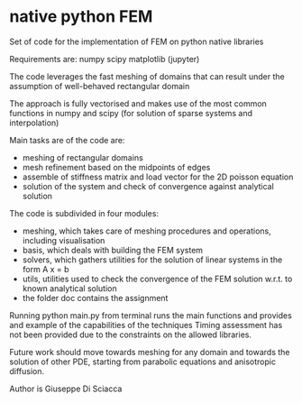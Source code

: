 # native python FEM
Set of code for the implementation of FEM on python native libraries

Requirements are:
numpy
scipy
matplotlib
(jupyter)

The code leverages the fast meshing of domains that can result under 
the assumption of well-behaved rectangular domain

The approach is fully vectorised and makes use of the most common
functions in numpy and scipy (for solution of sparse systems and interpolation)

Main tasks are of the code are:
- meshing of rectangular domains
- mesh refinement based on the midpoints of edges
- assemble of stiffness matrix and load vector for the 2D poisson equation
- solution of the system and check of convergence against analytical solution


The code is subdivided in four modules:
- meshing, which takes care of meshing procedures and operations, including visualisation
- basis, which deals with building the FEM system
- solvers, which gathers utilities for the solution of linear systems in the form A x = b
- utils, utilities used to check the convergence of the FEM solution w.r.t. to known analytical solution
- the folder doc contains the assignment

Running python main.py from terminal runs the main functions and provides and example of the capabilities of the techniques
Timing assessment has not been provided due to the constraints on the allowed libraries.

Future work should move towards meshing for any domain and towards the solution of other PDE,
starting from parabolic equations and anisotropic diffusion.

Author is Giuseppe Di Sciacca
